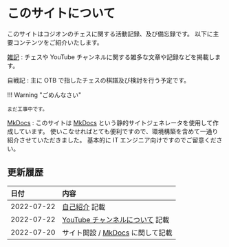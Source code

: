# このサイトについて

このサイトはコジオンのチェスに関する活動記録、及び備忘録です。
以下に主要コンテンツをご紹介いたします。

[雑記](note/youtube.md)
:   チェスや YouTube チャンネルに関する雑多な文章や記録などを掲載します。

自戦記
:   主に OTB で指したチェスの棋譜及び検討を行う予定です。

!!! Warning "ごめんなさい"

    まだ工事中です。

[MkDocs](mkdocs/001.md)
:   このサイトは [MkDocs](https://www.mkdocs.org/) という静的サイトジェネレータを使用して作成しています。
使いこなせればとても便利ですので、環境構築を含めて一通り紹介させていただきました。
基本的に IT エンジニア向けですのでご留意ください。

## 更新履歴

|日付|内容|
|:--|:--|
|2022-07-22|[自己紹介](note/introduction.md) 記載|
|2022-07-22|[YouTube チャンネルについて](note/youtube.md) 記載|
|2022-07-20|サイト開設 / [MkDocs](mkdocs/001.md) に関して記載|